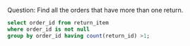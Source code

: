 Question:
Find all the orders that have more than one return.

```sql
select order_id from return_item 
where order_id is not null
group by order_id having count(return_id) >1;

```
